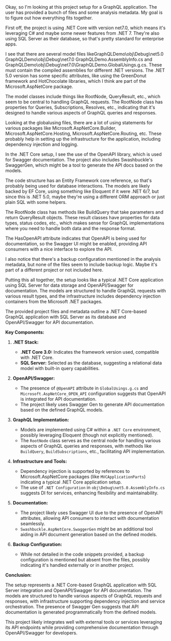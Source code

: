 <think>
Okay, so I'm looking at this project setup for a GraphQL application. The user has provided a bunch of files and some analysis metadata. My goal is to figure out how everything fits together.

First off, the project is using .NET Core with version net7.0, which means it's leveraging C# and maybe some newer features from .NET 7. They're also using SQL Server as their database, so that's pretty standard for enterprise apps.

I see that there are several model files likeGraphQLDemo\obj\Debug\net5.0 GraphQLDemo\obj\Debug\net7.0 GraphQLDemo.AssemblyInfo.cs and GraphQLDemo\obj\Debug\net7.0\GraphQLDemo.GlobalUsings.g.cs. These must contain the compiled assemblies for different .NET versions. The .NET 5.0 version has some specific attributes, like using the GreenDonut framework and HotChocolate libraries, which I think are part of the Microsoft.AspNetCore package.

The model classes include things like RootNode, QueryResult, etc., which seem to be central to handling GraphQL requests. The RootNode class has properties for Queries, Subscriptions, Resolves, etc., indicating that it's designed to handle various aspects of GraphQL queries and responses.

Looking at the globalusing files, there are a lot of using statements for various packages like Microsoft.AspNetCore.Builder, Microsoft.AspNetCore.Hosting, Microsoft.AspNetCore.Routing, etc. These probably help in setting up the infrastructure for the application, including dependency injection and logging.

In the .NET Core setup, I see the use of the OpenAPI library, which is used for Swagger documentation. The project also includes Swashbuckle's SwaggerGen, which might be a tool to generate the API docs based on the models.

The code structure has an Entity Framework core reference, so that's probably being used for database interactions. The models are likely backed by EF Core, using something like Eloquent if it were .NET 6/7, but since this is .NET 5.0, maybe they're using a different ORM approach or just plain SQL with some helpers.

The RootNode class has methods like BuildQuery that take parameters and return QueryResult objects. These result classes have properties for data types, status codes, etc., which makes sense for GraphQL implementations where you need to handle both data and the response format.

The HasOpenAPI attribute indicates that OpenAPI is being used for documentation, so the Swagger UI might be enabled, providing API consumers with a nice interface to explore the API.

I also notice that there's a backup configuration mentioned in the analysis metadata, but none of the files seem to include backup logic. Maybe it's part of a different project or not included here.

Putting this all together, the setup looks like a typical .NET Core application using SQL Server for data storage and OpenAPI/Swagger for documentation. The models are structured to handle GraphQL requests with various result types, and the infrastructure includes dependency injection containers from the Microsoft .NET packages.
</think>

The provided project files and metadata outline a .NET Core-based GraphQL application with SQL Server as its database and OpenAPI/Swagger for API documentation.

**Key Components:**

1. **.NET Stack:**
   - **.NET Core 3.0:** Indicates the framework version used, compatible with .NET Core.
   - **SQL Server:** Selected as the database, suggesting a relational data model with built-in query capabilities.

2. **OpenAPI/Swagger:**
   - The presence of `@OpenAPI` attribute in `GlobalUsings.g.cs` and `Microsoft.AspNetCore_OPEN_API` configuration suggests that OpenAPI is integrated for API documentation.
   - The project likely uses Swagger Gen to generate API documentation based on the defined GraphQL models.

3. **GraphQL Implementation:**
   - Models are implemented using C# within a `.NET Core` environment, possibly leveraging Eloquent (though not explicitly mentioned).
   - The `RootNode` class serves as the central node for handling various aspects of GraphQL queries and responses, with methods like `BuildQuery`, `BuildSubscriptions`, etc., facilitating API implementation.

4. **Infrastructure and Tools:**
   - Dependency injection is supported by references to Microsoft.AspNetCore packages (like `MVCApplicationParts`) indicating a typical .NET Core application setup.
   - The use of `.NET Configuration` in `obj\Debug\net5.0.AssemblyInfo.cs` suggests DI for services, enhancing flexibility and maintainability.

5. **Documentation:**
   - The project likely uses Swagger UI due to the presence of OpenAPI attributes, allowing API consumers to interact with documentation seamlessly.
   - `Swashbuckle.AspNetCore.SwaggerGen` might be an additional tool aiding in API document generation based on the defined models.

6. **Backup Configuration:**
   - While not detailed in the code snippets provided, a backup configuration is mentioned but absent from the files, possibly indicating it's handled externally or in another project.

**Conclusion:**

The setup represents a .NET Core-based GraphQL application with SQL Server integration and OpenAPI/Swagger for API documentation. The models are structured to handle various aspects of GraphQL requests and responses, with infrastructure supporting dependency injection and service orchestration. The presence of Swagger Gen suggests that API documentation is generated programmatically from the defined models.

This project likely integrates well with external tools or services leveraging its API endpoints while providing comprehensive documentation through OpenAPI/Swagger for developers.